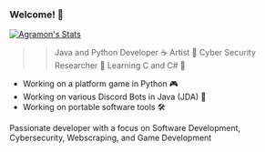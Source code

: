 ### Welcome! 👋

[![Agramon's Stats](https://github-readme-stats.vercel.app/api?username=xagraz)](https://github.com/anuraghazra/github-readme-stats)

>> Java and Python Developer ☕
>> Artist 🎨
>> Cyber Security Researcher 🔬
>> Learning C and C# 📝

- Working on a platform game in Python 🎮
- Working on various Discord Bots in Java (JDA) 🤖
- Working on portable software tools 🛠️

Passionate developer with a focus on Software Development, Cybersecurity, Webscraping, and Game Development
